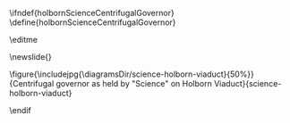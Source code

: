 \ifndef{holbornScienceCentrifugalGovernor}
\define{holbornScienceCentrifugalGovernor}

\editme

\newslide{}

\figure{\includejpg{\diagramsDir/science-holborn-viaduct}{50%}}{Centrifugal governor as held by "Science" on Holborn Viaduct}{science-holborn-viaduct}

\endif
